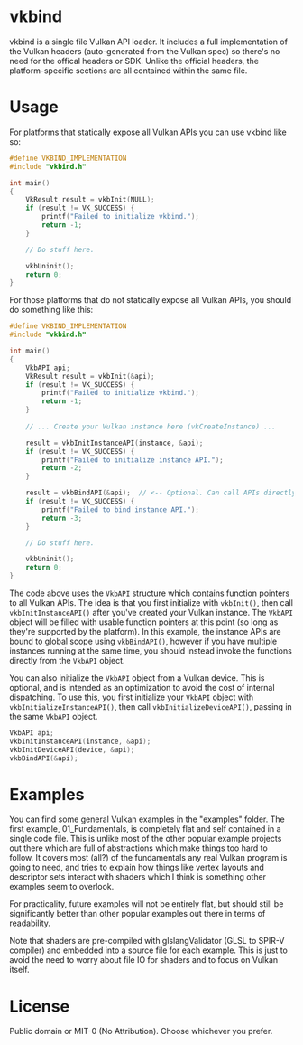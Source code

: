 vkbind
======
vkbind is a single file Vulkan API loader. It includes a full implementation of the Vulkan headers (auto-generated
from the Vulkan spec) so there's no need for the offical headers or SDK. Unlike the official headers, the
platform-specific sections are all contained within the same file.


Usage
=====
For platforms that statically expose all Vulkan APIs you can use vkbind like so:
```c
#define VKBIND_IMPLEMENTATION
#include "vkbind.h"

int main()
{
    VkResult result = vkbInit(NULL);
    if (result != VK_SUCCESS) {
        printf("Failed to initialize vkbind.");
        return -1;
    }

    // Do stuff here.

    vkbUninit();
    return 0;
}
```
For those platforms that do not statically expose all Vulkan APIs, you should do something like this:
```c
#define VKBIND_IMPLEMENTATION
#include "vkbind.h"

int main()
{
    VkbAPI api;
    VkResult result = vkbInit(&api);
    if (result != VK_SUCCESS) {
        printf("Failed to initialize vkbind.");
        return -1;
    }
    
    // ... Create your Vulkan instance here (vkCreateInstance) ...

    result = vkbInitInstanceAPI(instance, &api);
    if (result != VK_SUCCESS) {
        printf("Failed to initialize instance API.");
        return -2;
    }

    result = vkbBindAPI(&api);  // <-- Optional. Can call APIs directly like api.vkDestroyInstance().
    if (result != VK_SUCCESS) {
        printf("Failed to bind instance API.");
        return -3;
    }

    // Do stuff here.

    vkbUninit();
    return 0;
}
```
The code above uses the `VkbAPI` structure which contains function pointers to all Vulkan APIs. The idea is that you
first initialize with `vkbInit()`, then call `vkbInitInstanceAPI()` after you've created your Vulkan instance. The
`VkbAPI` object will be filled with usable function pointers at this point (so long as they're supported by the platform).
In this example, the instance APIs are bound to global scope using `vkbBindAPI()`, however if you have multiple
instances running at the same time, you should instead invoke the functions directly from the `VkbAPI` object.

You can also initialize the `VkbAPI` object from a Vulkan device. This is optional, and is intended as an optimization
to avoid the cost of internal dispatching. To use this, you first initialize your `VkbAPI` object with
`vkbInitializeInstanceAPI()`, then call `vkbInitializeDeviceAPI()`, passing in the same `VkbAPI` object.
```c
VkbAPI api;
vkbInitInstanceAPI(instance, &api);
vkbInitDeviceAPI(device, &api);
vkbBindAPI(&api);
```


Examples
========
You can find some general Vulkan examples in the "examples" folder. The first example, 01_Fundamentals, is completely
flat and self contained in a single code file. This is unlike most of the other popular example projects out there which
are full of abstractions which make things too hard to follow. It covers most (all?) of the fundamentals any real Vulkan
program is going to need, and tries to explain how things like vertex layouts and descriptor sets interact with shaders
which I think is something other examples seem to overlook.

For practicality, future examples will not be entirely flat, but should still be significantly better than other
popular examples out there in terms of readability. 

Note that shaders are pre-compiled with glslangValidator (GLSL to SPIR-V compiler) and embedded into a source file for
each example. This is just to avoid the need to worry about file IO for shaders and to focus on Vulkan itself.


License
=======
Public domain or MIT-0 (No Attribution). Choose whichever you prefer.